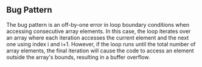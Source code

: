 ## Bug Pattern

The bug pattern is an off-by-one error in loop boundary conditions when accessing consecutive array elements. In this case, the loop iterates over an array where each iteration accesses the current element and the next one using index i and i+1. However, if the loop runs until the total number of array elements, the final iteration will cause the code to access an element outside the array's bounds, resulting in a buffer overflow.